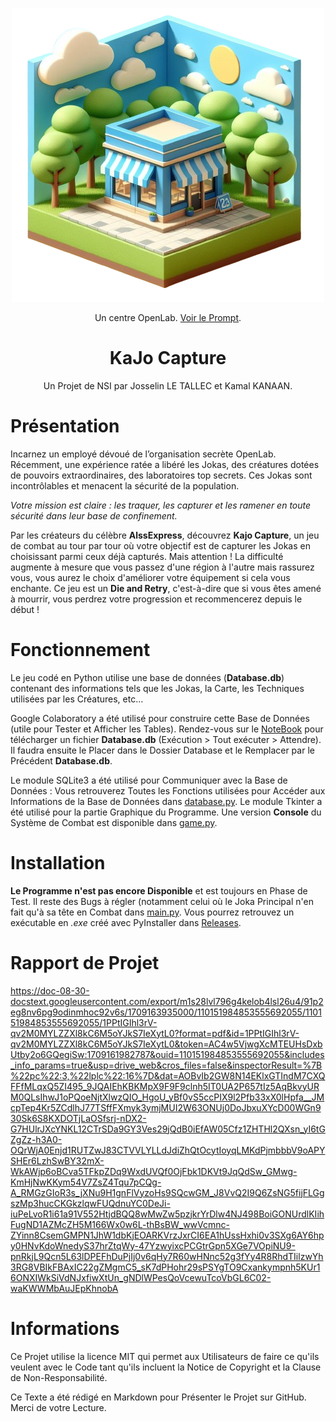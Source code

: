 <p align="center">
  <img src="https://github.com/J0ssel1n/KaJo-Capture/blob/main/Ressources/logo.png?raw=true" alt="drawing" width="500"/>
</p>

<p align="center">
  Un centre OpenLab. <a href="https://www.bing.com/images/create/une-petite-structure-bleue-au-premier-plan-qui-est/1-65c1f15c4c7c4131bcecc80955fe26ee?id=vvWNiAt7KLqr%2bBL0o6Wg2Q%3d%3d&view=detailv2&idpp=genimg&FORM=GCRIDP&mode=overlay">Voir le Prompt</a>.</p>

<h1 align="center">KaJo Capture</h1>
<p align="center">Un Projet de NSI par Josselin LE TALLEC et Kamal KANAAN.</p>

# Présentation
Incarnez un employé dévoué de l’organisation secrète OpenLab. Récemment, une expérience ratée a libéré les Jokas, des créatures dotées de pouvoirs extraordinaires, des laboratoires top secrets. Ces Jokas sont incontrôlables et menacent la sécurité de la population. 

_Votre mission est claire : les traquer, les capturer et les ramener en toute sécurité dans leur base de confinement._

Par les créateurs du célèbre **AlssExpress**, découvrez **Kajo Capture**, un jeu de combat au tour par tour où votre objectif est de capturer les Jokas en choisissant parmi ceux déjà capturés. Mais attention ! La difficulté augmente à mesure que vous passez d'une région à l'autre mais rassurez vous, vous aurez le choix d'améliorer votre équipement si cela vous enchante. Ce jeu est un **Die and Retry**, c'est-à-dire que si vous êtes amené à mourrir, vous perdrez votre progression et recommencerez depuis le début !

# Fonctionnement

Le jeu codé en Python utilise une base de données (**Database.db**) contenant des informations tels que les Jokas, la Carte, les Techniques utilisées par les Créatures, etc...

Google Colaboratory a été utilisé pour construire cette Base de Données (utile pour Tester et Afficher les Tables). Rendez-vous sur le <a href="https://colab.research.google.com/drive/1ZjbpvETwnX6evFEP1EMoqe3I823bBU86?usp=sharing">NoteBook</a> pour télécharger un fichier **Database.db** (Exécution > Tout exécuter > Attendre). Il faudra ensuite le Placer dans le Dossier Database et le Remplacer par le Précédent **Database.db**.

Le module SQLite3 a été utilisé pour Communiquer avec la Base de Données : Vous retrouverez Toutes les Fonctions utilisées pour Accéder aux Informations de la Base de Données dans <a href="https://github.com/J0ssel1n/KaJo-Capture/blob/main/Database/database.py">database.py</a>. Le module Tkinter a été utilisé pour la partie Graphique du Programme. Une version **Console** du Système de Combat est disponible dans <a href="https://github.com/J0ssel1n/KaJo-Capture/blob/main/Combat/game.py">game.py</a>.

# Installation

**Le Programme n'est pas encore Disponible** et est toujours en Phase de Test. Il reste des Bugs à régler (notamment celui où le Joka Principal n'en fait qu'à sa tête en Combat dans <a href="https://github.com/J0ssel1n/KaJo-Capture/blob/main/main.py">main.py</a>. Vous pourrez retrouvez un exécutable en _.exe_ créé avec PyInstaller dans <a href="https://github.com/J0ssel1n/KaJo-Capture/releases">Releases</a>.

# Rapport de Projet

https://doc-08-30-docstext.googleusercontent.com/export/m1s28lvl796g4kelob4lsl26u4/91p2eg8nv6pg9odinmhoc92v6s/1709163935000/110151984853555692055/110151984853555692055/1PPtIGIhl3rV-qv2M0MYLZZXl8kC6M5oYJkS7IeXytL0?format=pdf&id=1PPtIGIhl3rV-qv2M0MYLZZXl8kC6M5oYJkS7IeXytL0&token=AC4w5VjwgXcMTEUHsDxbUtby2o6GQegiSw:1709161982787&ouid=110151984853555692055&includes_info_params=true&usp=drive_web&cros_files=false&inspectorResult=%7B%22pc%22:3,%22lplc%22:16%7D&dat=AOBvIb2GW8N14EKlxGTIndM7CXQFFfMLqxQ5ZI495_9JQAIEhKBKMpX9F9F9clnh5IT0UA2P657tIz5AqBkvyURM0QLsIhwJ1oPQoeNjtXlwzQIO_HgoU_yBf0vS5ccPIX9l2Pfb33xX0lHpfa__JMcpTep4Kr5ZCdlhJ77TSffFXmyk3ymjMUI2W63ONUj0DoJbxuXYcD00WGn930Sk6S8KXDOTjLaOSfsrj-nDX2-G7HUlrJXcYNKL12CTrSDa9GY3Ves29jQdB0iEfAW05Cfz1ZHTHl2QXsn_yI6tGZgZz-h3A0-OQrWjA0Enjd1RUTZwJ83CTVVLYLLdJdiZhQtOcytIoyqLMKdPjmbbbV9oAPYSHEr6LzhSwBY32mX-WkAWjp6oBCva5TFkpZDq9WxdUVQf0OjFbk1DKVt9JqQdSw_GMwg-KmHjNwKKym54V7ZsZ4Tqu7pCQg-A_RMGzGIoR3s_jXNu9H1gnFlVyzoHs9SQcwGM_J8VvQ2I9Q6ZsNG5fijFLGgszMp3hucCKGkzlqwFUQdnuYC0DeJi-iuPeLvoR1i61a91V552HtjdBQQ8wMwZw5pzjkrYrDlw4NJ498BoiGONUrdlKIihFugND1AZMcZH5M166Wx0w6L-thBsBW_wwVcmnc-ZYinn8CsemGMPN1JhW1dbKjEOARKVrzJxrCI6EA1hUssHxhi0v3SXg6AY6hpy0HNvKdoWnedyS37hrZtqWy-47YzwyixcPCGtrGpn5XGe7VOpiNU9-pnRkjL9Qcn5L63lDPEFhDuPjIj0v6qHy7R60wHNnc52g3fYy4R8RhdTIilzwYh3RG8VBIkFBAxIC22gZMgmC5_sK7dPHohr29sPSYgTO9Cxankympnh5KUr16ONXIWkSiVdNJxfiwXtUn_gNDlWPesQoVcewuTcoVbGL6C02-waKWWMbAuJEpKhnobA

# Informations

Ce Projet utilise la licence MIT qui permet aux Utilisateurs de faire ce qu'ils veulent avec le Code tant qu'ils incluent la Notice de Copyright et la Clause de Non-Responsabilité.

Ce Texte a été rédigé en Markdown pour Présenter le Projet sur GitHub. Merci de votre Lecture.
